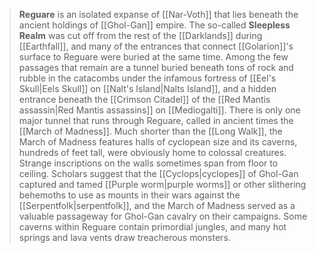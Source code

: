 > **Reguare** is an isolated expanse of [[Nar-Voth]] that lies beneath the ancient holdings of [[Ghol-Gan]] empire. The so-called **Sleepless Realm** was cut off from the rest of the [[Darklands]] during [[Earthfall]], and many of the entrances that connect [[Golarion]]'s surface to Reguare were buried at the same time.
> Among the few passages that remain are a tunnel buried beneath tons of rock and rubble in the catacombs under the infamous fortress of [[Eel's Skull|Eels Skull]] on [[Nalt's Island|Nalts Island]], and a hidden entrance beneath the [[Crimson Citadel]] of the [[Red Mantis assassin|Red Mantis assassins]] on [[Mediogalti]].
> There is only one major tunnel that runs through Reguare, called in ancient times the [[March of Madness]]. Much shorter than the [[Long Walk]], the March of Madness features halls of cyclopean size and its caverns, hundreds of feet tall, were obviously home to colossal creatures. Strange inscriptions on the walls sometimes span from floor to ceiling.
> Scholars suggest that the [[Cyclops|cyclopes]] of Ghol-Gan captured and tamed [[Purple worm|purple worms]] or other slithering behemoths to use as mounts in their wars against the [[Serpentfolk|serpentfolk]], and the March of Madness served as a valuable passageway for Ghol-Gan cavalry on their campaigns. Some caverns within Reguare contain primordial jungles, and many hot springs and lava vents draw treacherous monsters.







